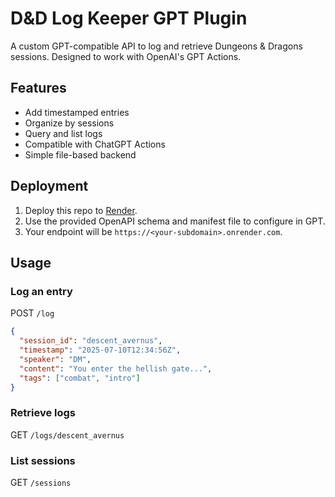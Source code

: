 # D&D Log Keeper GPT Plugin

A custom GPT-compatible API to log and retrieve Dungeons & Dragons sessions. Designed to work with OpenAI's GPT Actions.

## Features

- Add timestamped entries
- Organize by sessions
- Query and list logs
- Compatible with ChatGPT Actions
- Simple file-based backend

## Deployment

1. Deploy this repo to [Render](https://render.com).
2. Use the provided OpenAPI schema and manifest file to configure in GPT.
3. Your endpoint will be `https://<your-subdomain>.onrender.com`.

## Usage

### Log an entry
POST `/log`

```json
{
  "session_id": "descent_avernus",
  "timestamp": "2025-07-10T12:34:56Z",
  "speaker": "DM",
  "content": "You enter the hellish gate...",
  "tags": ["combat", "intro"]
}
```

### Retrieve logs
GET `/logs/descent_avernus`

### List sessions
GET `/sessions`